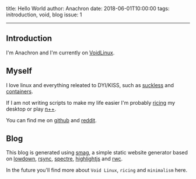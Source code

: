 title: Hello World
author: Anachron
date: 2018-06-01T10:00:00
tags: initroduction, void, blog
issue: 1

---

## Introduction

I'm Anachron and I'm currently on [VoidLinux](https://www.voidlinux.eu/).

## Myself

I love linux and everything releated to DYI/KISS, such as [suckless](https://suckless.org/) and [containers](https://github.com/arachsys/containers).

If I am not writing scripts to make my life easier I'm probably [ricing](https://www.reddit.com/r/unixporn) my desktop or play [n++](http://www.nplusplus.org/).

You can find me on [github](https://github.com/Anachron) and [reddit](https://www.reddit.com/user/AnachronGuy).

## Blog

This blog is generated using [smag](https://github.com/Anachron/smag), a simple static website generator based on [lowdown](https://kristaps.bsd.lv/lowdown/), [rsync](https://rsync.samba.org/), [spectre](https://picturepan2.github.io/spectre/), [highlightjs](https://highlightjs.org/) and [rwc](https://github.com/chneukirchen/rwc).

In the future you'll find more about `Void Linux`, `ricing`  and `minimalism` here.
